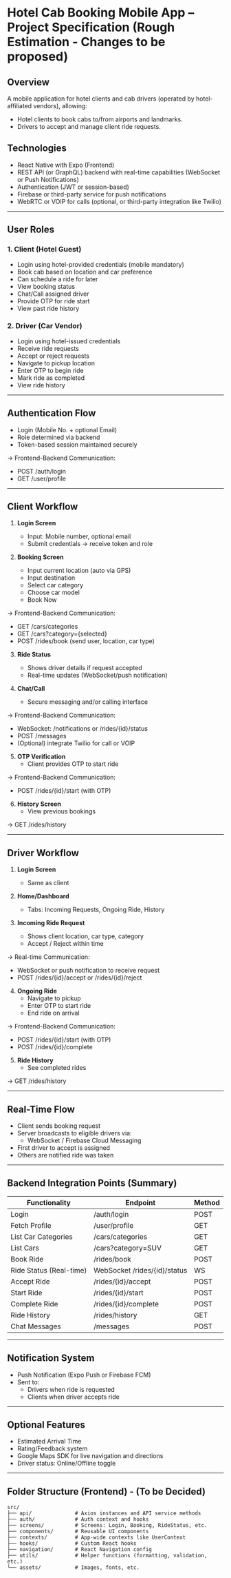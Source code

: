 # Hotel Cab Booking Mobile App – Project Specification (Rough Estimation - Changes to be proposed)

## Overview

A mobile application for hotel clients and cab drivers (operated by hotel-affiliated vendors), allowing:
- Hotel clients to book cabs to/from airports and landmarks.
- Drivers to accept and manage client ride requests.

## Technologies
- React Native with Expo (Frontend)
- REST API (or GraphQL) backend with real-time capabilities (WebSocket or Push Notifications)
- Authentication (JWT or session-based)
- Firebase or third-party service for push notifications
- WebRTC or VOIP for calls (optional, or third-party integration like Twilio)

---

## User Roles

### 1. Client (Hotel Guest)
- Login using hotel-provided credentials (mobile mandatory)
- Book cab based on location and car preference
- Can schedule a ride for later
- View booking status
- Chat/Call assigned driver
- Provide OTP for ride start
- View past ride history

### 2. Driver (Car Vendor)
- Login using hotel-issued credentials
- Receive ride requests
- Accept or reject requests
- Navigate to pickup location
- Enter OTP to begin ride
- Mark ride as completed
- View ride history

---

## Authentication Flow

- Login (Mobile No. + optional Email)
- Role determined via backend
- Token-based session maintained securely

→ Frontend-Backend Communication:
- POST /auth/login
- GET /user/profile

---

## Client Workflow

1. **Login Screen**
   - Input: Mobile number, optional email
   - Submit credentials → receive token and role

2. **Booking Screen**
   - Input current location (auto via GPS)
   - Input destination
   - Select car category
   - Choose car model
   - Book Now

→ Frontend-Backend Communication:
- GET /cars/categories
- GET /cars?category={selected}
- POST /rides/book (send user, location, car type)

3. **Ride Status**
   - Shows driver details if request accepted
   - Real-time updates (WebSocket/push notification)

4. **Chat/Call**
   - Secure messaging and/or calling interface

→ Frontend-Backend Communication:
- WebSocket: /notifications or /rides/{id}/status
- POST /messages
- (Optional) integrate Twilio for call or VOIP

5. **OTP Verification**
   - Client provides OTP to start ride

→ Frontend-Backend Communication:
- POST /rides/{id}/start (with OTP)

6. **History Screen**
   - View previous bookings

→ GET /rides/history

---

## Driver Workflow

1. **Login Screen**
   - Same as client

2. **Home/Dashboard**
   - Tabs: Incoming Requests, Ongoing Ride, History

3. **Incoming Ride Request**
   - Shows client location, car type, category
   - Accept / Reject within time

→ Real-time Communication:
- WebSocket or push notification to receive request
- POST /rides/{id}/accept or /rides/{id}/reject

4. **Ongoing Ride**
   - Navigate to pickup
   - Enter OTP to start ride
   - End ride on arrival

→ Frontend-Backend Communication:
- POST /rides/{id}/start (with OTP)
- POST /rides/{id}/complete

5. **Ride History**
   - See completed rides

→ GET /rides/history

---

## Real-Time Flow

- Client sends booking request
- Server broadcasts to eligible drivers via:
  - WebSocket / Firebase Cloud Messaging
- First driver to accept is assigned
- Others are notified ride was taken

---

## Backend Integration Points (Summary)

| Functionality          | Endpoint                        | Method |
|------------------------|----------------------------------|--------|
| Login                  | /auth/login                     | POST   |
| Fetch Profile          | /user/profile                   | GET    |
| List Car Categories    | /cars/categories                | GET    |
| List Cars              | /cars?category=SUV              | GET    |
| Book Ride              | /rides/book                     | POST   |
| Ride Status (Real-time)| WebSocket /rides/{id}/status    | WS     |
| Accept Ride            | /rides/{id}/accept              | POST   |
| Start Ride             | /rides/{id}/start               | POST   |
| Complete Ride          | /rides/{id}/complete            | POST   |
| Ride History           | /rides/history                  | GET    |
| Chat Messages          | /messages                       | POST   |

---

## Notification System

- Push Notification (Expo Push or Firebase FCM)
- Sent to:
  - Drivers when ride is requested
  - Clients when driver accepts ride

---

## Optional Features

- Estimated Arrival Time
- Rating/Feedback system
- Google Maps SDK for live navigation and directions
- Driver status: Online/Offline toggle

---

## Folder Structure (Frontend) - (To be Decided)

```shell
src/
├── api/              # Axios instances and API service methods
├── auth/             # Auth context and hooks
├── screens/          # Screens: Login, Booking, RideStatus, etc.
├── components/       # Reusable UI components
├── contexts/         # App-wide contexts like UserContext
├── hooks/            # Custom React hooks
├── navigation/       # React Navigation config
├── utils/            # Helper functions (formatting, validation, etc.)
└── assets/           # Images, fonts, etc.

